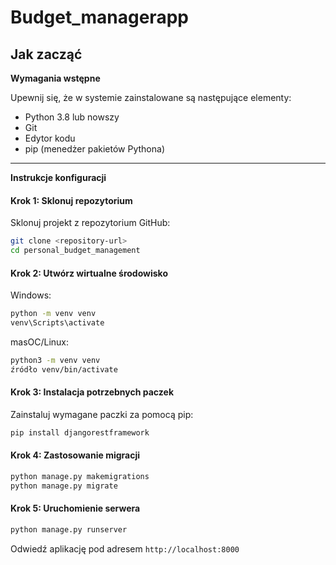 # Budget_managerapp
## **Jak zacząć**

**Wymagania wstępne**

Upewnij się, że w systemie zainstalowane są następujące elementy:

- Python 3.8 lub nowszy
- Git
- Edytor kodu 
- pip (menedżer pakietów Pythona)

---

**Instrukcje konfiguracji**

#### **Krok 1: Sklonuj repozytorium**

Sklonuj projekt z repozytorium GitHub:
```bash
git clone <repository-url>
cd personal_budget_management
```

#### **Krok 2: Utwórz wirtualne środowisko**

Windows:
```bash
python -m venv venv
venv\Scripts\activate
```

masOC/Linux:
```bash
python3 -m venv venv
źródło venv/bin/activate
```

#### **Krok 3: Instalacja potrzebnych paczek**

Zainstaluj wymagane paczki za pomocą pip:


```bash
pip install djangorestframework
```

#### **Krok 4: Zastosowanie migracji**

```bash
python manage.py makemigrations
python manage.py migrate
```

#### **Krok 5: Uruchomienie serwera**

```bash
python manage.py runserver
```
Odwiedź aplikację pod adresem `http://localhost:8000`

